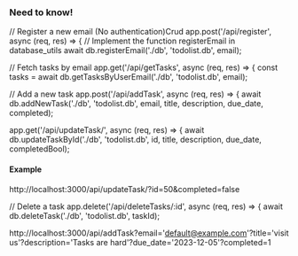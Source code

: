 
### Need to know! 

<!-- This is called endpoint or dynamic routes -->
<!-- '/api/register' -->
// Register a new email (No authentication)Crud
app.post('/api/register', async (req, res) => {
    // Implement the function registerEmail in database_utils
    await db.registerEmail('./db', 'todolist.db', email);

<!-- '/api/getTasks' -->
// Fetch tasks by email
app.get('/api/getTasks', async (req, res) => {
    const tasks = await db.getTasksByUserEmail('./db', 'todolist.db', email);

<!-- '/api/addTask' -->
// Add a new task
app.post('/api/addTask', async (req, res) => {
    await db.addNewTask('./db', 'todolist.db', email, title, description, due_date, completed);

<!-- '/api/updateTask/' -->
app.get('/api/updateTask/', async (req, res) => {
    await db.updateTaskById('./db', 'todolist.db', id, title, description, due_date, completedBool);

#### Example
http://localhost:3000/api/updateTask/?id=50&completed=false
 
<!-- '/api/deleteTasks -->
// Delete a task
app.delete('/api/deleteTasks/:id', async (req, res) => {
    await db.deleteTask('./db', 'todolist.db', taskId);

http://localhost:3000/api/addTask?email='default@example.com'?title='visit us'?description='Tasks are hard'?due_date='2023-12-05'?completed=1